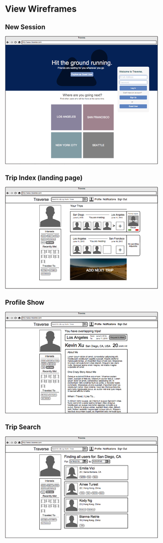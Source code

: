 # View Wireframes

## New Session
![log-in]

## Trip Index (landing page)
![index-view]

## Profile Show
![profile-view]

## Trip Search
![trip-search]

[log-in]: ./wireframes/log_in.png
[index-view]: ./wireframes/index_view.png
[profile-view]: ./wireframes/profile_view.png
[trip-search]: ./wireframes/trip_search.png

